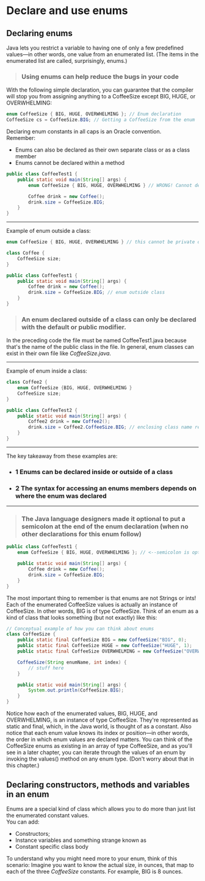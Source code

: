 # Declare and use enums 

## Declaring enums 

Java lets you restrict a variable to having one of only a few predefined values—in other words, one value from an enumerated list. (The items in the enumerated list are called, surprisingly, enums.)

> ### Using enums can help reduce the bugs in your code

With the following simple declaration, you can guarantee that the compiler will stop you from assigning anything to a CoffeeSize except BIG, HUGE, or OVERWHELMING:

```java
enum CoffeeSize { BIG, HUGE, OVERWHELMING }; // Enum declaration
CoffeeSize cs = CoffeeSize.BIG; // Getting a CoffeeSize from the enum 
```

Declaring enum constants in all caps is an Oracle convention.  
Remember:
- Enums can also be declared as their own separate class or as a class member
- Enums cannot be declared within a method

```java
public class CoffeeTest1 {
    public static void main(String[] args) {
        enum CoffeeSize { BIG, HUGE, OVERWHELMING } // WRONG! Cannot declare enums in any methods

        Coffee drink = new Coffee();
        drink.size = CoffeeSize.BIG;
    }
}
```
___

Example of enum outside a class:

```java
enum CoffeeSize { BIG, HUGE, OVERWHELMING } // this cannot be private or protected

class Coffee {
    CoffeeSize size;
}

public class CoffeeTest1 {
    public static void main(String[] args) {
        Coffee drink = new Coffee();
        drink.size = CoffeeSize.BIG; // enum outside class
    }
}
```
> ### An enum declared outside of a class can only be declared with the default or public modifier.  

In the preceding code the file must be named CoffeeTest1.java because that's the name of the public class in the file.  In general, enum classes can exist in their own file like *CoffeeSize.java*.  
___

Example of enum inside a class:

```java
class Coffee2 {
    enum CoffeeSize {BIG, HUGE, OVERWHELMING }
    CoffeeSize size;
}

public class CoffeeTest2 {
    public static void main(String[] args) {
        Coffee2 drink = new Coffee2();
        drink.size = Coffee2.CoffeeSize.BIG; // enclosing class name required
    }
}
```
___

The key takeaway from these examples are:
- ### 1 Enums can be declared inside or outside of a class
- ### 2 The syntax for accessing an enums members depends on where the enum was declared 
___

> ### The Java language designers made it optional to put a semicolon at the end of the enum declaration (when no other declarations for this enum follow)

```java
public class CoffeeTest1 {
    enum CoffeeSize { BIG, HUGE, OVERWHELMING }; // <--semicolon is optional here

    public static void main(String[] args) {
        Coffee drink = new Coffee();
        drink.size = CoffeeSize.BIG;
    }
}
```
The most important thing to remember is that enums are not Strings or ints! Each of the enumerated CoffeeSize values is actually an instance of CoffeeSize. In other words, BIG is of type CoffeeSize. Think of an enum as a kind of class that looks something (but not exactly) like this:

```java
// Conceptual example of how you can think about enums
class CoffeeSize {
    public static final CoffeeSize BIG = new CoffeeSize("BIG", 0);
    public static final CoffeeSize HUGE = new CoffeeSize("HUGE", 1);
    public static final CoffeeSize OVERWHELMING = new CoffeeSize("OVERWHELMING", 2);

    CoffeeSize(String enumName, int index) {
        // stuff here
    }

    public static void main(String[] args) {
        System.out.println(CoffeeSize.BIG);
    }
}
```

Notice how each of the enumerated values, BIG, HUGE, and OVERWHELMING, is an instance of type CoffeeSize. They're represented as static and final, which, in the Java world, is thought of as a constant. Also notice that each enum value knows its index or position—in other words, the order in which enum values are declared matters. You can think of the CoffeeSize enums as existing in an array of type CoffeeSize, and as you'll see in a later chapter, you can iterate through the values of an enum by invoking the values() method on any enum type. (Don't worry about that in this chapter.)

## Declaring constructors, methods and variables in an enum 

Enums are a special kind of class which allows you to do more than just list the enumerated constant values.  
You can add:
- Constructors;
- Instance variables
and something strange known as
- Constant specific class body

To understand why you might need more to your enum, think of this scenario: Imagine you want to know the actual size, in ounces, that map to each of the three *CoffeeSize* constants.  For example, BIG is 8 ounces. 